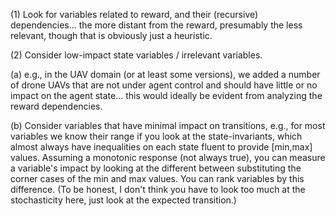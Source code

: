 (1) Look for variables related to reward, and their (recursive) dependencies... the more distant from the reward, presumably the less relevant, though that is obviously just a heuristic.

(2) Consider low-impact state variables / irrelevant variables.

(a) e.g., in the UAV domain (or at least some versions), we added a number of drone UAVs that are not under agent control and should have little or no impact on the agent state... this would ideally be evident from analyzing the reward dependencies.

(b) Consider variables that have minimal impact on transitions, e.g., for most variables we know their range if you look at the state-invariants, which almost always have inequalities on each state fluent to provide [min,max] values.  Assuming a monotonic response (not always true), you can measure a variable's impact by looking at the different between substituting the corner cases of the min and max values.  You can rank variables by this difference.  (To be honest, I don't think you have to look too much at the stochasticity here, just look at the expected transition.)